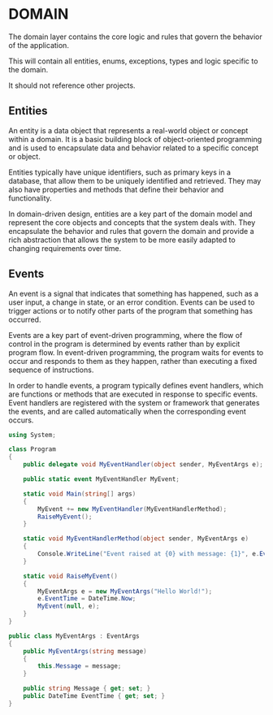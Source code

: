 # DOMAIN

The domain layer contains the core logic and rules that govern the behavior of the application.

This will contain all entities, enums, exceptions, types and logic specific to the domain.

It should not reference other projects.

## Entities

An entity is a data object that represents a real-world object or concept within a domain. It is a basic building block of object-oriented programming and is used to encapsulate data and behavior related to a specific concept or object.

Entities typically have unique identifiers, such as primary keys in a database, that allow them to be uniquely identified and retrieved. They may also have properties and methods that define their behavior and functionality.

In domain-driven design, entities are a key part of the domain model and represent the core objects and concepts that the system deals with. They encapsulate the behavior and rules that govern the domain and provide a rich abstraction that allows the system to be more easily adapted to changing requirements over time.

## Events

An event is a signal that indicates that something has happened, such as a user input, a change in state, or an error condition. Events can be used to trigger actions or to notify other parts of the program that something has occurred.

Events are a key part of event-driven programming, where the flow of control in the program is determined by events rather than by explicit program flow. In event-driven programming, the program waits for events to occur and responds to them as they happen, rather than executing a fixed sequence of instructions.

In order to handle events, a program typically defines event handlers, which are functions or methods that are executed in response to specific events. Event handlers are registered with the system or framework that generates the events, and are called automatically when the corresponding event occurs.

```c#
using System;

class Program
{
    public delegate void MyEventHandler(object sender, MyEventArgs e);

    public static event MyEventHandler MyEvent;

    static void Main(string[] args)
    {
        MyEvent += new MyEventHandler(MyEventHandlerMethod);
        RaiseMyEvent();
    }

    static void MyEventHandlerMethod(object sender, MyEventArgs e)
    {
        Console.WriteLine("Event raised at {0} with message: {1}", e.EventTime, e.Message);
    }

    static void RaiseMyEvent()
    {
        MyEventArgs e = new MyEventArgs("Hello World!");
        e.EventTime = DateTime.Now;
        MyEvent(null, e);
    }
}

public class MyEventArgs : EventArgs
{
    public MyEventArgs(string message)
    {
        this.Message = message;
    }

    public string Message { get; set; }
    public DateTime EventTime { get; set; }
}
```


